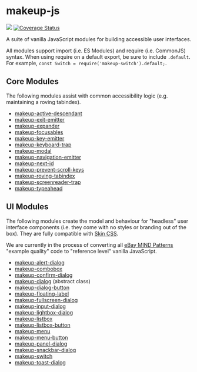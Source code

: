 # makeup-js

<a href="https://travis-ci.com/makeup/makeup-js.svg?branch=master"><img src="https://travis-ci.com/makeup/makeup-js.svg?branch=master" /></a> <a href='https://coveralls.io/github/makeup/makeup-js?branch=master'><img src='https://coveralls.io/repos/github/makeup/makeup-js/badge.svg?branch=master' alt='Coverage Status' /></a>

A suite of vanilla JavaScript modules for building accessible user interfaces.

All modules support import (i.e. ES Modules) and require (i.e. CommonJS) syntax. When using require on a default export, be sure to include `.default`. For example, `const Switch = require('makeup-switch').default;`.

## Core Modules

The following modules assist with common accessibility logic (e.g. maintaining a roving tabindex).

- [makeup-active-descendant](packages/makeup-active-descendant)
- [makeup-exit-emitter](packages/makeup-exit-emitter)
- [makeup-expander](packages/makeup-expander)
- [makeup-focusables](packages/makeup-focusables)
- [makeup-key-emitter](packages/makeup-key-emitter)
- [makeup-keyboard-trap](packages/makeup-keyboard-trap)
- [makeup-modal](packages/makeup-modal)
- [makeup-navigation-emitter](packages/makeup-navigation-emitter)
- [makeup-next-id](packages/makeup-next-id)
- [makeup-prevent-scroll-keys](packages/makeup-prevent-scroll-keys)
- [makeup-roving-tabindex](packages/makeup-roving-tabindex)
- [makeup-screenreader-trap](packages/makeup-screenreader-trap)
- [makeup-typeahead](packages/makeup-typeahead)

## UI Modules

The following modules create the model and behaviour for "headless" user interface components (i.e. they come with no styles or branding out of the box). They are fully compatible with [Skin CSS](https://github.com/eBay/skin).

We are currently in the process of converting all [eBay MIND Patterns](https://ebay.github.io/mindpatterns/index.html) "example quality" code to "reference level" vanilla JavaScript.

- [makeup-alert-dialog](packages/makeup-alert-dialog)
- [makeup-combobox](packages/makeup-combobox)
- [makeup-confirm-dialog](packages/makeup-confirm-dialog)
- [makeup-dialog](packages/makeup-dialog) (abstract class)
- [makeup-dialog-button](packages/makeup-dialog-button)
- [makeup-floating-label](packages/makeup-floating-label)
- [makeup-fullscreen-dialog](packages/makeup-fullscreen-dialog)
- [makeup-input-dialog](packages/makeup-input-dialog)
- [makeup-lightbox-dialog](packages/makeup-lightbox-dialog)
- [makeup-listbox](packages/makeup-listbox)
- [makeup-listbox-button](packages/makeup-listbox-button)
- [makeup-menu](packages/makeup-menu)
- [makeup-menu-button](packages/makeup-menu-button)
- [makeup-panel-dialog](packages/makeup-panel-dialog)
- [makeup-snackbar-dialog](packages/makeup-snackbar-dialog)
- [makeup-switch](packages/makeup-switch)
- [makeup-toast-dialog](packages/makeup-toast-dialog)
